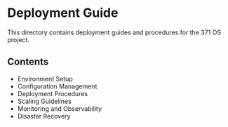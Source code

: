 # Deployment Guide

This directory contains deployment guides and procedures for the 371 OS project.

## Contents

- Environment Setup
- Configuration Management
- Deployment Procedures
- Scaling Guidelines
- Monitoring and Observability
- Disaster Recovery